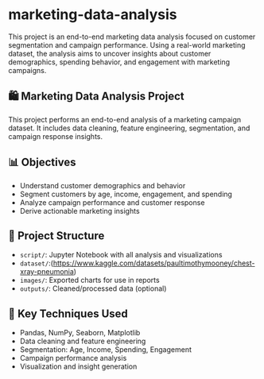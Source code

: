 # marketing-data-analysis
This project is an end-to-end marketing data analysis focused on customer segmentation and campaign performance. Using a real-world marketing dataset, the analysis aims to uncover insights about customer demographics, spending behavior, and engagement with marketing campaigns.

## 🛍️ Marketing Data Analysis Project

This project performs an end-to-end analysis of a marketing campaign dataset. It includes data cleaning, feature engineering, segmentation, and campaign response insights.

## 📊 Objectives
- Understand customer demographics and behavior
- Segment customers by age, income, engagement, and spending
- Analyze campaign performance and customer response
- Derive actionable marketing insights

## 📁 Project Structure
- `script/`: Jupyter Notebook with all analysis and visualizations
- `dataset/`:(https://www.kaggle.com/datasets/paultimothymooney/chest-xray-pneumonia)
- `images/`: Exported charts for use in reports
- `outputs/`: Cleaned/processed data (optional)

## 🔧 Key Techniques Used
- Pandas, NumPy, Seaborn, Matplotlib
- Data cleaning and feature engineering
- Segmentation: Age, Income, Spending, Engagement
- Campaign performance analysis
- Visualization and insight generation





